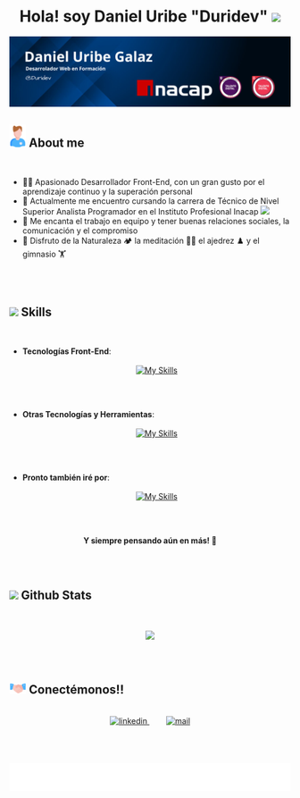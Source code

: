 <h1 align="center"><b>Hola! soy Daniel Uribe "Duridev"</b> <img src="https://media.giphy.com/media/hvRJCLFzcasrR4ia7z/giphy.gif" width="35"></h1>

<img src="https://raw.githubusercontent.com/Duridev/Duridev/main/img-duridev/headergh.png">

<br>

## <img src="https://raw.githubusercontent.com/Duridev/Duridev/main/img-duridev/abot-me.gif" width="30"><b> About me</b>

<br>

- 👨‍💻 Apasionado Desarrollador Front-End, con un gran gusto por el aprendizaje continuo y la superación personal  
- 📖 Actualmente me encuentro cursando la carrera de Técnico de Nivel Superior Analista Programador en el Instituto Profesional Inacap <img src="https://digital.inacap.cl/recursos/inacap-liferay/img/logo-footer.png" width="60">  
- 🤝 Me encanta el trabajo en equipo y tener buenas relaciones sociales, la comunicación y el compromiso  
- 👨 Disfruto de la Naturaleza 🏕️ la meditación 🧘‍♂️ el ajedrez ♟️ y el gimnasio 🏋️  

<br><br>

## <img src="https://media2.giphy.com/media/QssGEmpkyEOhBCb7e1/giphy.gif?cid=ecf05e47a0n3gi1bfqntqmob8g9aid1oyj2wr3ds3mg700bl&rid=giphy.gif" width="35"><b> Skills</b>

<br>

<p align="center">

- **Tecnologías Front-End**:
[<div align="center">
<br>![My Skills](https://skillicons.dev/icons?i=html,css,wordpress,bootstrap,tailwind,js,vue,pinia)](https://skillicons.dev)  </div>

<br><br>

- **Otras Tecnologías y Herramientas**:
[<div align="center">
<br>![My Skills](https://skillicons.dev/icons?i=vscode,git,github,vite)](https://skillicons.dev)  </div>

<br><br>

- **Pronto también iré por**:
[<div align="center">
<br>![My Skills](https://skillicons.dev/icons?i=python,django,fastapi,vuetify,nuxt,typescript,postgres)](https://skillicons.dev)  </div>

</p>

<br><br>

<p align="center"><b> Y siempre pensando aún en más! 🚀</b></p>

<br><br>

## <img src="https://media.giphy.com/media/iY8CRBdQXODJSCERIr/giphy.gif" width="35"><b> Github Stats </b>

<br>

<p align="center">
  <img align="center" src="https://github-readme-stats.vercel.app/api/top-langs/?username=Duridev&layout=compact&theme=github_dark"/>
</p>

<br><br>

## <img src="https://raw.githubusercontent.com/Duridev/Duridev/main/img-duridev/handshake.gif" width="30"><b> Conectémonos!!</b>

<br>

<div align="center">

<a href="https://linkedin.com/in/duridev" target="_blank" style="margin-right: 15px;">
  <img src="https://img.shields.io/badge/linkedin: in/duridev/-%2300acee.svg?color=405DE6&style=for-the-badge&logo=linkedin&logoColor=white" alt="linkedin" style="margin-bottom: 5px;"/>
</a>

<a href="mailto:duridev@gmail.com" target="_blank" style="margin-left: 15px;">
  <img src="https://img.shields.io/badge/mail: duridev@-%23EA4335.svg?style=for-the-badge&logo=gmail&logoColor=white" alt="mail" style="margin-bottom: 5px;" />
</a>

<!--
<a href="https://duridev.cl" target="_blank">
  <img src="https://img.shields.io/badge/My_Website: duridev.cl-000000?style=for-the-badge&logo=Microsoft-edge&logoColor=white" alt="website"/>
</a>
-->

</div>

<br><br>

<!--Footer-->
<div align="center" style="width:100%">
  <img src="https://raw.githubusercontent.com/Duridev/Duridev/main/img-duridev/footergh.svg" style="height:50px; width:100%;">
</div>
